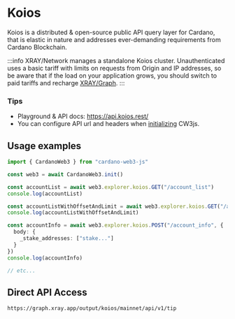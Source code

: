 # Koios

Koios is a distributed & open-source public API query layer for Cardano, that is elastic in nature and addresses ever-demanding requirements from Cardano Blockchain.

:::info
XRAY/Network manages a standalone Koios cluster. Unauthenticated uses a basic tariff with limits on requests from Origin and IP addresses, so be aware that if the load on your application grows, you should switch to paid tariffs and recharge [XRAY/Graph](https://xray.app).
:::

### Tips

* Playground & API docs: https://api.koios.rest/
* You can configure API url and headers when [initializing](/docs/cardano-web3/initialization) CW3js.

## Usage examples

```ts
import { CardanoWeb3 } from "cardano-web3-js"

const web3 = await CardanoWeb3.init()

const accountList = await web3.explorer.koios.GET("/account_list")
console.log(accountList)

const accountListWithOffsetAndLimit = await web3.explorer.koios.GET("/account_list&offset=1000&limit=500")
console.log(accountListWithOffsetAndLimit)

const accountInfo = await web3.explorer.koios.POST("/account_info", {
  body: {
    _stake_addresses: ["stake..."]
  }
})
console.log(accountInfo)

// etc...
```

## Direct API Access

```
https://graph.xray.app/output/koios/mainnet/api/v1/tip
```